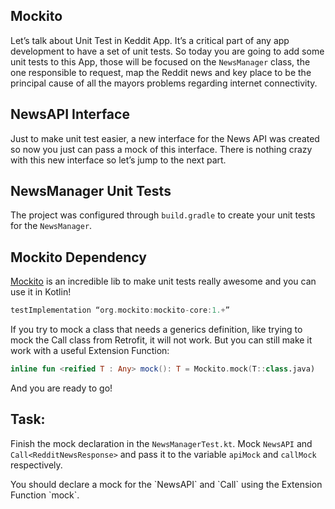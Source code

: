 Mockito
-------

Let’s talk about Unit Test in Keddit App. It’s a critical part of any app development to have a set of unit tests. So today you are going to add some unit tests to this App, those will be focused on the `NewsManager` class, the one responsible to request, map the Reddit news and key place to be the principal cause of all the mayors problems regarding internet connectivity.

NewsAPI Interface
-----------------

Just to make unit test easier, a new interface for the News API was created so now you just can pass a mock of this interface. There is nothing crazy with this new interface so let’s jump to the next part.

NewsManager Unit Tests
----------------------

The project was configured through `build.gradle` to create your unit tests for the `NewsManager`.

Mockito Dependency
------------------

[Mockito](http://mockito.org/) is an incredible lib to make unit tests really awesome and you can use it in Kotlin!


```kotlin
testImplementation “org.mockito:mockito-core:1.+”
```      
If you try to mock a class that needs a generics definition, like trying to mock the Call<T> class from Retrofit, it will not work. But you can still make it work with a useful Extension Function:


```kotlin
inline fun <reified T : Any> mock(): T = Mockito.mock(T::class.java)
```      
And you are ready to go!

Task:
-----

Finish the mock declaration in the `NewsManagerTest.kt`. Mock `NewsAPI` and  `Call<RedditNewsResponse>` and pass it to the variable `apiMock` and `callMock` respectively.

<div class='hint'>You should declare a mock for the `NewsAPI` and `Call<RedditNewsResponse>` using the Extension Function `mock<classname>`.</div>
